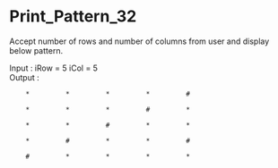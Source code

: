 # Print_Pattern_32

Accept number of rows and number of columns from user and display
below pattern.

Input : iRow = 5	iCol = 5            
Output : 	    
        
        *         *         *         *         #           

        *         *         *         #         *           
        
        *         *         #         *         *           
        
        *         #         *         *         #         
        
        #         *         *         *         *

